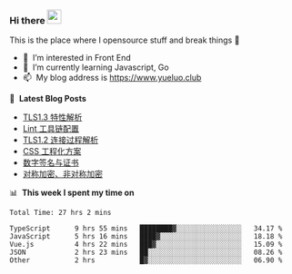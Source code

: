 ### Hi there <a href="https://www.yueluo.club/"><img src="https://media.giphy.com/media/hvRJCLFzcasrR4ia7z/giphy.gif" width="25px"></a>
This is the place where I opensource stuff and break things :rofl:

- 👀 &nbsp;I’m interested in Front End
- 🌱 &nbsp;I’m currently learning Javascript, Go
- 📫 &nbsp;My blog address is https://www.yueluo.club

📕 &nbsp;**Latest Blog Posts**

<!-- BLOG-POST-LIST:START -->
- [TLS1.3 特性解析](https://blog.yueluo.club/detail?articleId=62601f89ae42297e8e4c6bea)
- [Lint 工具链配置](https://blog.yueluo.club/detail?articleId=625f3517f6c4b04261d39e97)
- [TLS1.2 连接过程解析](https://blog.yueluo.club/detail?articleId=625ed8f2f6c4b04261d39b76)
- [CSS 工程化方案](https://blog.yueluo.club/detail?articleId=625df831f6c4b04261d39526)
- [数字签名与证书](https://blog.yueluo.club/detail?articleId=625d63a0f6c4b04261d39244)
- [对称加密、非对称加密](https://blog.yueluo.club/detail?articleId=625c2a977dee67326d3a4f15)
<!-- BLOG-POST-LIST:END -->

📊 &nbsp;**This week I spent my time on**

<!--START_SECTION:waka-->

```text
Total Time: 27 hrs 2 mins

TypeScript      9 hrs 55 mins   ████████▓░░░░░░░░░░░░░░░░   34.17 %
JavaScript      5 hrs 16 mins   ████▓░░░░░░░░░░░░░░░░░░░░   18.18 %
Vue.js          4 hrs 22 mins   ███▓░░░░░░░░░░░░░░░░░░░░░   15.09 %
JSON            2 hrs 23 mins   ██░░░░░░░░░░░░░░░░░░░░░░░   08.26 %
Other           2 hrs           █▓░░░░░░░░░░░░░░░░░░░░░░░   06.90 %
```

<!--END_SECTION:waka-->